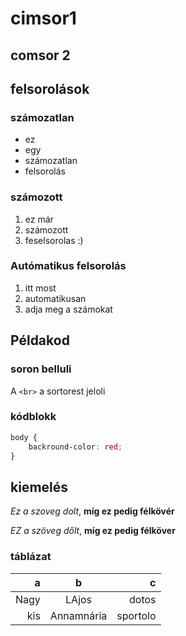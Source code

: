 # cimsor1
## comsor 2
## felsorolások 
### számozatlan
- ez 
- egy
- számozatlan
- felsorolás
### számozott
1. ez már
2. számozott
3. feselsorolas :)

### Autómatikus felsorolás
1. itt most
1.  automatikusan
1. adja meg a számokat

## Példakod
 
### soron belluli 
 A `<br>` a sortorest jeloli 

 ### kódblokk 
 ```css
 body {
     backround-color: red;
 }
 ```
 ## kiemelés

 *Ez a szoveg dolt*, **míg ez pedig félkövér**
 
 _EZ a szöveg dőlt_, __míg ez pedig félköver__

 ### táblázat

 |a | b   | c|
 |----:|:--------:|---------:|
 |Nagy|LAjos|dotos|
 |kis|Annamnária|sportolo|